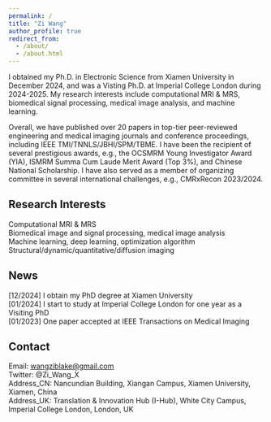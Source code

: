 ```yaml
---
permalink: /
title: "Zi Wang"
author_profile: true
redirect_from: 
  - /about/
  - /about.html
---
```


I obtained my Ph.D. in Electronic Science from Xiamen University in December 2024, and was a Visting Ph.D. at Imperial College London during 2024-2025. My research interests include computational MRI & MRS, biomedical signal processing, medical image analysis, and machine learning. 

Overall, we have published over 20 papers in top-tier peer-reviewed engineering and medical imaging journals and conference proceedings, including IEEE TMI/TNNLS/JBHI/SPM/TBME. I have been the recipient of several prestigious awards, e.g., the OCSMRM Young Investigator Award (YIA), ISMRM Summa Cum Laude Merit Award (Top 3%), and Chinese National Scholarship. I have also served as a member of organizing committee in several international challenges, e.g., CMRxRecon 2023/2024.

Research Interests
------
Computational MRI & MRS\
Biomedical image and signal processing, medical image analysis\
Machine learning, deep learning, optimization algorithm\
Structural/dynamic/quantitative/diffusion imaging

News
------
[12/2024] I obtain my PhD degree at Xiamen University\
[01/2024] I start to study at Imperial College London for one year as a Visiting PhD\
[01/2023] One paper accepted at IEEE Transactions on Medical Imaging

Contact
------
Email: wangziblake@gmail.com\
Twitter: @Zi_Wang_X\
Address_CN: Nancundian Building, Xiangan Campus, Xiamen University, Xiamen, China\
Address_UK: Translation & Innovation Hub (I-Hub), White City Campus, Imperial College London, London, UK
